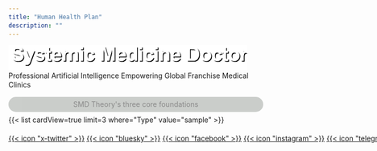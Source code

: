 ```yaml
---
title: "Human Health Plan"
description: ""
---
```


<div class="flex justify-center"><img src="/headline1.png" style="margin-top:0px; margin-bottom:0px;"></div>

<div style="line-height: 1.3; margin-top:0px; margin-bottom:15px;">Professional Artificial Intelligence Empowering Global Franchise Medical Clinics</div>

<div style="width: 100%; text-align: center; background-color: rgba(4, 18, 1, 0.4); padding: 1px; margin-bottom: 7px; border-radius: 20px; letter-spacing: 0px; 
color:inherit; line-height: 2; opacity: 0.5;">SMD Theory's three core foundations

</div>


<div style="width: 100%; text-align: left;">{{< list cardView=true limit=3 where="Type" value="sample" >}}</div>


<div style="margin-top:20px; white-space: nowrap;">
<a href="https://x.com/BlueyASI_org" target="_blank" class="custom-icon-sm">{{< icon "x-twitter" >}}</a>
<a href="#" target="_blank" class="custom-icon-sm">{{< icon "bluesky" >}}</a>
<a href="#" target="_blank" class="custom-icon-sm">{{< icon "facebook" >}}</a>
<a href="#" target="_blank" class="custom-icon-sm">{{< icon "instagram" >}}</a>
<a href="#" target="_blank" class="custom-icon-sm">{{< icon "telegram" >}}</a>
<a href="#" target="_blank" class="custom-icon-sm">{{< icon"github" >}}</a>
</div>